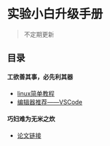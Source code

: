 # 实验小白升级手册
> 不定期更新


## 目录
#### 工欲善其事，必先利其器
- [linux简单教程](./docs/linux.md)
- [编辑器推荐——VSCode](./docs/vscode.md)

#### 巧妇难为无米之炊
- [论文链接](./docs/papersLink.md)